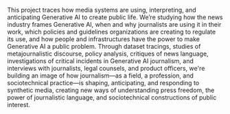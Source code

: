 This project traces how media systems are using, interpreting, and anticipating Generative AI to create public life. We’re studying how the news industry frames Generative AI, when and why journalists are using it in their work, which policies and guidelines organizations are creating to regulate its use, and how people and infrastructures have the power to make Generative AI a public problem. Through dataset tracings, studies of metajournalistic discourse, policy analysis, critiques of news language, investigations of critical incidents in Generative AI journalism, and interviews with journalists, legal counsels, and product officers, we're building an image of how journalism—as a field, a profession, and sociotechnical practice—is shaping, anticipating, and responding to synthetic media, creating new ways of understanding press freedom, the power of journalistic language, and sociotechnical constructions of public interest.